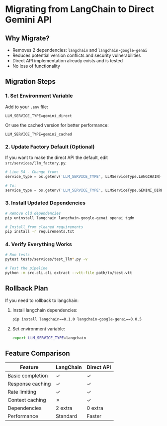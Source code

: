 # Migrating from LangChain to Direct Gemini API

## Why Migrate?

- Removes 2 dependencies: `langchain` and `langchain-google-genai`
- Reduces potential version conflicts and security vulnerabilities
- Direct API implementation already exists and is tested
- No loss of functionality

## Migration Steps

### 1. Set Environment Variable

Add to your `.env` file:
```
LLM_SERVICE_TYPE=gemini_direct
```

Or use the cached version for better performance:
```
LLM_SERVICE_TYPE=gemini_cached
```

### 2. Update Factory Default (Optional)

If you want to make the direct API the default, edit `src/services/llm_factory.py`:

```python
# Line 54 - Change from:
service_type = os.getenv('LLM_SERVICE_TYPE', LLMServiceType.LANGCHAIN)

# To:
service_type = os.getenv('LLM_SERVICE_TYPE', LLMServiceType.GEMINI_DIRECT)
```

### 3. Install Updated Dependencies

```bash
# Remove old dependencies
pip uninstall langchain langchain-google-genai openai tqdm

# Install from cleaned requirements
pip install -r requirements.txt
```

### 4. Verify Everything Works

```bash
# Run tests
pytest tests/services/test_llm*.py -v

# Test the pipeline
python -m src.cli.cli extract --vtt-file path/to/test.vtt
```

## Rollback Plan

If you need to rollback to langchain:

1. Install langchain dependencies:
   ```bash
   pip install langchain==0.1.0 langchain-google-genai==0.0.5
   ```

2. Set environment variable:
   ```bash
   export LLM_SERVICE_TYPE=langchain
   ```

## Feature Comparison

| Feature | LangChain | Direct API |
|---------|-----------|------------|
| Basic completion | ✓ | ✓ |
| Response caching | ✓ | ✓ |
| Rate limiting | ✓ | ✓ |
| Context caching | ✗ | ✓ |
| Dependencies | 2 extra | 0 extra |
| Performance | Standard | Faster |